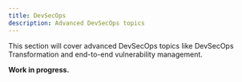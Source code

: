 ```yaml
---
title: DevSecOps
description: Advanced DevSecOps topics
---
```


This section will cover advanced DevSecOps topics like DevSecOps Transformation and end-to-end vulnerability management.

**Work in progress.**
